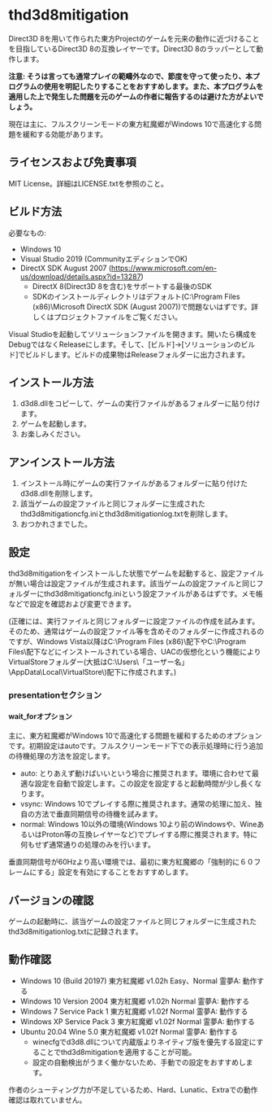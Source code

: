 # thd3d8mitigation

Direct3D 8を用いて作られた東方Projectのゲームを元来の動作に近づけることを目指しているDirect3D 8の互換レイヤーです。Direct3D 8のラッパーとして動作します。

**注意: そうは言っても通常プレイの範疇外なので、節度を守って使ったり、本プログラムの使用を明記したりすることをおすすめします。また、本プログラムを適用した上で発生した問題を元のゲームの作者に報告するのは避けた方がよいでしょう。**

現在は主に、フルスクリーンモードの東方紅魔郷がWindows 10で高速化する問題を緩和する効能があります。

## ライセンスおよび免責事項

MIT License。詳細はLICENSE.txtを参照のこと。

## ビルド方法

必要なもの:

- Windows 10
- Visual Studio 2019 (CommunityエディションでOK)
- DirectX SDK August 2007 (https://www.microsoft.com/en-us/download/details.aspx?id=13287)
  - DirectX 8(Direct3D 8を含む)をサポートする最後のSDK
  - SDKのインストールディレクトリはデフォルト(C:\\Program Files (x86)\\Microsoft DirectX SDK (August 2007))で問題ないはずです。詳しくはプロジェクトファイルをご覧ください。

Visual Studioを起動してソリューションファイルを開きます。開いたら構成をDebugではなくReleaseにします。そして、\[ビルド\]→\[ソリューションのビルド\]でビルドします。ビルドの成果物はReleaseフォルダーに出力されます。

## インストール方法

1. d3d8.dllをコピーして、ゲームの実行ファイルがあるフォルダーに貼り付けます。
2. ゲームを起動します。
3. お楽しみください。

## アンインストール方法

1. インストール時にゲームの実行ファイルがあるフォルダーに貼り付けたd3d8.dllを削除します。
2. 該当ゲームの設定ファイルと同じフォルダーに生成されたthd3d8mitigationcfg.iniとthd3d8mitigationlog.txtを削除します。
3. おつかれさまでした。

## 設定

thd3d8mitigationをインストールした状態でゲームを起動すると、設定ファイルが無い場合は設定ファイルが生成されます。該当ゲームの設定ファイルと同じフォルダーにthd3d8mitigationcfg.iniという設定ファイルがあるはずです。メモ帳などで設定を確認および変更できます。

(正確には、実行ファイルと同じフォルダーに設定ファイルの作成を試みます。そのため、通常はゲームの設定ファイル等を含めそのフォルダーに作成されるのですが、Windows Vista以降はC:\\Program Files (x86)\\配下やC:\\Program Files\\配下などにインストールされている場合、UACの仮想化という機能によりVirtualStoreフォルダー(大抵はC:\\Users\\「ユーザー名」\\AppData\\Local\\VirtualStore\\)配下に作成されます。)

### presentationセクション

#### wait_forオプション

主に、東方紅魔郷がWindows 10で高速化する問題を緩和するためのオプションです。初期設定はautoです。フルスクリーンモード下での表示処理時に行う追加の待機処理の方法を設定します。

- auto: とりあえず動けばいいという場合に推奨されます。環境に合わせて最適な設定を自動で設定します。この設定を設定すると起動時間が少し長くなります。
- vsync: Windows 10でプレイする際に推奨されます。通常の処理に加え、独自の方法で垂直同期信号の待機を試みます。
- normal: Windows 10以外の環境(Windows 10より前のWindowsや、WineあるいはProton等の互換レイヤーなど)でプレイする際に推奨されます。特に何もせず通常通りの処理のみを行います。

垂直同期信号が60Hzより高い環境では、最初に東方紅魔郷の「強制的に６０フレームにする」設定を有効にすることをおすすめします。

## バージョンの確認

ゲームの起動時に、該当ゲームの設定ファイルと同じフォルダーに生成されたthd3d8mitigationlog.txtに記録されます。

## 動作確認

- Windows 10 (Build 20197) 東方紅魔郷 v1.02h Easy、Normal 霊夢A: 動作する
- Windows 10 Version 2004 東方紅魔郷 v1.02h Normal 霊夢A: 動作する
- Windows 7 Service Pack 1 東方紅魔郷 v1.02f Normal 霊夢A: 動作する
- Windows XP Service Pack 3 東方紅魔郷 v1.02f Normal 霊夢A: 動作する
- Ubuntu 20.04 Wine 5.0 東方紅魔郷 v1.02f Normal 霊夢A: 動作する
  - winecfgでd3d8.dllについて内蔵版よりネイティブ版を優先する設定にすることでthd3d8mitigationを適用することが可能。
  - 設定の自動検出がうまく働かないため、手動での設定をおすすめします。

作者のシューティング力が不足しているため、Hard、Lunatic、Extraでの動作確認は取れていません。
